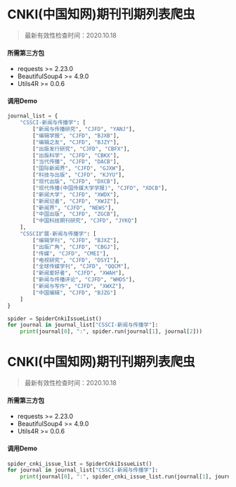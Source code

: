 # CNKI(中国知网)期刊刊期列表爬虫

> 最新有效性检查时间：2020.10.18

#### 所需第三方包

* requests >= 2.23.0
* BeautifulSoup4 >= 4.9.0
* Utils4R >= 0.0.6

#### 调用Demo

```python
journal_list = {
    "CSSCI-新闻与传播学": [
        ["新闻与传播研究", "CJFD", "YANJ"],
        ["编辑学报", "CJFD", "BJXB"],
        ["编辑之友", "CJFD", "BJZY"],
        ["出版发行研究", "CJFD", "CBFX"],
        ["出版科学", "CJFD", "CBKX"],
        ["当代传播", "CJFD", "DACB"],
        ["国际新闻界", "CJFD", "GJXW"],
        ["科技与出版", "CJFD", "KJYU"],
        ["现代出版", "CJFD", "DXCB"],
        ["现代传播(中国传媒大学学报)", "CJFD", "XDCB"],
        ["新闻大学", "CJFD", "XWDX"],
        ["新闻记者", "CJFD", "XWJZ"],
        ["新闻界", "CJFD", "NEWS"],
        ["中国出版", "CJFD", "ZGCB"],
        ["中国科技期刊研究", "CJFD", "JYKQ"]
    ],
    "CSSCI扩展-新闻与传播学": [
        ["编辑学刊", "CJFD", "BJXZ"],
        ["出版广角", "CJFD", "CBGJ"],
        ["传媒", "CJFD", "CMEI"],
        ["电视研究", "CJFD", "DSYI"],
        ["全球传媒学刊", "CJFD", "QQCM"],
        ["新闻爱好者", "CJFD", "XWAH"],
        ["新闻与传播评论", "CJFD", "WHDS"],
        ["新闻与写作", "CJFD", "XWXZ"],
        ["中国编辑", "CJFD", "BJZG"]
    ]
}

spider = SpiderCnkiIssueList()
for journal in journal_list["CSSCI-新闻与传播学"]:
    print(journal[0], ":", spider.run(journal[1], journal[2]))
```

# CNKI(中国知网)期刊刊期列表爬虫

> 最新有效性检查时间：2020.10.18

#### 所需第三方包

* requests >= 2.23.0
* BeautifulSoup4 >= 4.9.0
* Utils4R >= 0.0.6

#### 调用Demo

```python
spider_cnki_issue_list = SpiderCnkiIssueList()
for journal in journal_list["CSSCI-新闻与传播学"]:
    print(journal[0], ":", spider_cnki_issue_list.run(journal[1], journal[2]))
```